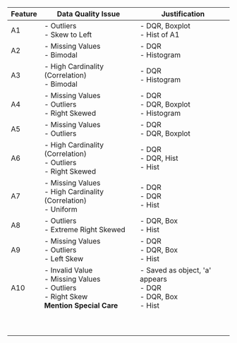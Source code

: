| Feature | Data Quality Issue                                                                            | Justification                                                   |
| ------- | --------------------------------------------------------------------------------------------- | --------------------------------------------------------------- |
| A1      | - Outliers<br>- Skew to Left                                                                  | - DQR, Boxplot<br>- Hist of A1                                  |
| A2      | - Missing Values<br>- Bimodal                                                                 | - DQR<br>- Histogram                                            |
| A3      | - High Cardinality (Correlation)<br>- Bimodal                                                 | - DQR<br>- Histogram                                            |
| A4      | - Missing Values<br>- Outliers<br>- Right Skewed                                              | - DQR<br>- DQR, Boxplot<br>- Histogram                          |
| A5      | - Missing Values<br>- Outliers                                                                | - DQR<br>- DQR, Boxplot                                         |
| A6      | - High Cardinality (Correlation)<br>- Outliers<br>- Right Skewed                              | - DQR<br>- DQR, Hist<br>- Hist                                  |
| A7      | - Missing Values<br> - High Cardinality (Correlation)<br> - Uniform                           | - DQR<br>- DQR<br>- Hist                                        |
| A8      | - Outliers<br>- Extreme Right Skewed                                                          | - DQR, Box<br>- Hist                                            |
| A9      | - Missing Values<br>- Outliers<br>- Left Skew                                                 | - DQR<br>- DQR, Box<br>- Hist                                   |
| A10     | - Invalid Value<br>- Missing Values<br>- Outliers<br>- Right Skew<br>**Mention Special Care** | - Saved as object, 'a' appears<br>- DQR<br>- DQR, Box<br>- Hist |
|         |                                                                                               |                                                                 |
|         |                                                                                               |                                                                 |
|         |                                                                                               |                                                                 |
|         |                                                                                               |                                                                 |
|         |                                                                                               |                                                                 |
|         |                                                                                               |                                                                 |
|         |                                                                                               |                                                                 |
|         |                                                                                               |                                                                 |
|         |                                                                                               |                                                                 |
